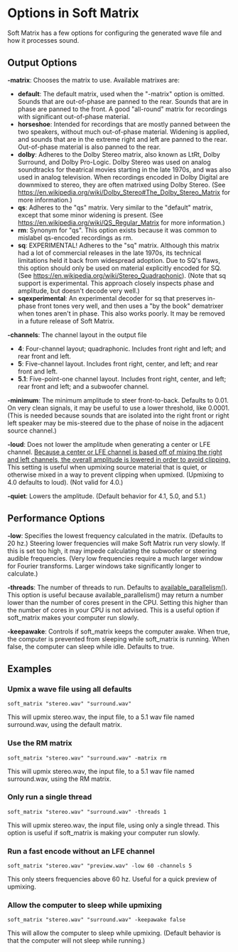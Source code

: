 # Options in Soft Matrix

Soft Matrix has a few options for configuring the generated wave file and how it processes sound.

## Output Options

**-matrix**: Chooses the matrix to use. Available matrixes are:

- **default**: The default matrix, used when the "-matrix" option is omitted. Sounds that are out-of-phase are panned to the rear. Sounds that are in phase are panned to the front. A good "all-round" matrix for recordings with significant out-of-phase material.
- **horseshoe**: Intended for recordings that are mostly panned between the two speakers, without much out-of-phase material. Widening is applied, and sounds that are in the extreme right and left are panned to the rear. Out-of-phase material is also panned to the rear.
- **dolby**: Adheres to the Dolby Stereo matrix, also known as LtRt, Dolby Surround, and Dolby Pro-Logic. Dolby Stereo was used on analog soundtracks for theatrical movies starting in the late 1970s, and was also used in analog television. When recordings encoded in Dolby Digital are downmixed to stereo, they are often matrixed using Dolby Stereo. (See <https://en.wikipedia.org/wiki/Dolby_Stereo#The_Dolby_Stereo_Matrix> for more information.)
- **qs**: Adheres to the "qs" matrix. Very similar to the "default" matrix, except that some minor widening is present. (See <https://en.wikipedia.org/wiki/QS_Regular_Matrix> for more information.)
- **rm**: Synonym for "qs". This option exists because it was common to mislabel qs-encoded recordings as rm.
- **sq**: EXPERIMENTAL! Adheres to the "sq" matrix. Although this matrix had a lot of commercial releases in the late 1970s, its technical limitations held it back from widespread adoption. Due to SQ's flaws, this option should only be used on material explicitly encoded for SQ. (See <https://en.wikipedia.org/wiki/Stereo_Quadraphonic>). (Note that sq support is experimental. This approach closely inspects phase and amplitude, but doesn't decode very well.)
- **sqexperimental**: An experimental decoder for sq that preserves in-phase front tones very well, and then uses a "by the book" dematrixer when
tones aren't in phase. This also works poorly. It may be removed in a future release of Soft Matrix.

**-channels**: The channel layout in the output file

- **4**: Four-channel layout; quadraphonic. Includes front right and left; and rear front and left.
- **5**: Five-channel layout. Includes front right, center, and left; and rear front and left.
- **5.1**: Five-point-one channel layout. Includes front right, center, and left; rear front and left; and a subwoofer channel.

**-minimum**: The minimum amplitude to steer front-to-back. Defaults to 0.01. On very clean signals, it may be useful to use a lower
threshold, like 0.0001. (This is needed because sounds that are isolated into the right front or right left speaker may be mis-steered due to the phase of noise in the adjacent source channel.)

**-loud**: Does not lower the amplitude when generating a center or LFE channel. [Because a center or LFE channel is based off of mixing the right and left channels, the overall amplitude is lowered in order to avoid clipping.](<Documentation/The loud flag.md>) This setting is useful when upmixing source material that is quiet, or otherwise mixed in a way to prevent clipping when upmixed. (Upmixing to 4.0 defaults to loud). (Not valid for 4.0.)

**-quiet**: Lowers the amplitude. (Default behavior for 4.1, 5.0, and 5.1.)

## Performance Options

**-low**: Specifies the lowest frequency calculated in the matrix. (Defaults to 20 hz.) Steering lower frequencies will make Soft Matrix run very slowly. If this is set too high, it may impede calculating the subwoofer or steering audible frequencies. (Very low frequencies require a much larger window for Fourier transforms. Larger windows take significantly longer to calculate.)

**-threads**: The number of threads to run. Defaults to [available_parallelism()](https://doc.rust-lang.org/stable/std/thread/fn.available_parallelism.html). This option is useful because available_parallelism() may return a number lower than the number of cores present in the CPU. Setting this higher than the number of cores in your CPU is not advised. This is a useful option if soft_matrix makes your computer run slowly.

**-keepawake**: Controls if soft_matrix keeps the computer awake. When true, the computer is prevented from sleeping while soft_matrix is running. When false, the computer can sleep while idle. Defaults to true.

## Examples

### Upmix a wave file using all defaults

    soft_matrix "stereo.wav" "surround.wav"

This will upmix stereo.wav, the input file, to a 5.1 wav file named surround.wav, using the default matrix.

### Use the RM matrix

    soft_matrix "stereo.wav" "surround.wav" -matrix rm

This will upmix stereo.wav, the input file, to a 5.1 wav file named surround.wav, using the RM matrix.

### Only run a single thread

    soft_matrix "stereo.wav" "surround.wav" -threads 1

This will upmix stereo.wav, the input file, using only a single thread. This option is useful if soft_matrix is making your computer run slowly.

### Run a fast encode without an LFE channel

    soft_matrix "stereo.wav" "preview.wav" -low 60 -channels 5

This only steers frequencies above 60 hz. Useful for a quick preview of upmixing.

### Allow the computer to sleep while upmixing

    soft_matrix "stereo.wav" "surround.wav" -keepawake false

This will allow the computer to sleep while upmixing. (Default behavior is that the computer will not sleep while running.)
